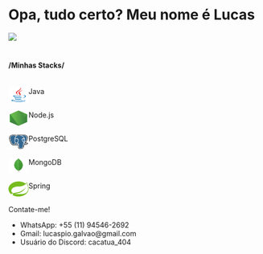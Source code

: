 <h1>Opa, tudo certo? Meu nome é Lucas</h1>
<a href="https://github.com/lukasPio">
    <img height="180em" src="https://github-readme-stats.vercel.app/api/top-langs/?username=LukasPio&layout=compact&langs_count=7&theme=midnight-purple"/>
   
  </a>
<div>
  
</div>




<br>
  <h4 align="left">/Minhas Stacks/</h4>
  <br>
      <div style="display: flex"> 
  <img align="center" alt="Lucas-JAVA" height="30" width="40" src="https://raw.githubusercontent.com/devicons/devicon/master/icons/java/java-original.svg"> Java
  </div>
  <br>
          <div style="display: flex"> 
<img align="center" alt="Lucas-NODE.JS" height="30" width="40" src="https://raw.githubusercontent.com/devicons/devicon/master/icons/nodejs/nodejs-original.svg"> Node.js
  </div>
<br>
<div style="display: flex"> 
<img align="center" alt="Lucas-POSTGRESQL" height="30" width="40" src="https://raw.githubusercontent.com/devicons/devicon/master/icons/postgresql/postgresql-original.svg">PostgreSQL</div> 
<div> 
<br>
<div style="display: flex"> 
<img align="center" alt="Lucas-MONGODB" height="30" width="40" src="https://raw.githubusercontent.com/devicons/devicon/master/icons/mongodb/mongodb-original.svg">MongoDB</div> 
<div> 
<br>
<div style="display: flex"> 
<img align="center" alt="Lucas-SPRING" height="30" width="40" src="https://raw.githubusercontent.com/devicons/devicon/master/icons/spring/spring-original.svg">Spring</div> 
<div> 
<br>
  <span align="center">Contate-me!</span>
  <ul>
    <li>WhatsApp: +55 (11) 94546-2692</li>
    <li>Gmail: lucaspio.galvao@gmail.com</li>
    <li>Usuário do Discord: cacatua_404</li>
  </ul>

</div>

